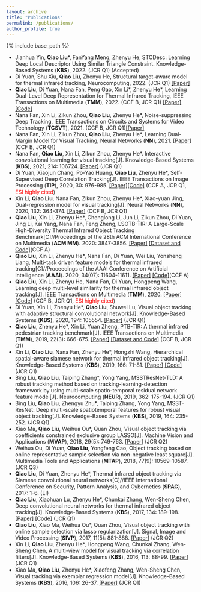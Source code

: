 ```yaml
---
layout: archive
title: "Publications"
permalink: /publications/
author_profile: true
---
```


{% include base_path %}
* Jianhua Yin, **Qiao Liu**\*, FanYang Meng, Zhenyu He, STCDesc: Learning Deep Local Descriptor Using Similar Triangle Constraint. Knowledge-Based Systems (**KBS**), 2022. (JCR Q1) (Accepted)
* Di Yuan, Shu Xiu, **Qiao Liu**, Zhenyu He, Structural target-aware model for thermal infrared tracking, Neurocomputing, 2022. (JCR Q1) [[Paper]](https://www.researchgate.net/publication/359392923_Structural_target-aware_model_for_thermal_infrared_tracking)
* **Qiao Liu**, Di Yuan, Nana Fan, Peng Gao, Xin Li\*, Zhenyu He\*, Learning Dual-Level Deep Representation for Thermal Infrared Tracking, IEEE Transactions on Multimedia (**TMM**), 2022. (CCF B, JCR Q1) [[Paper]](https://www.researchgate.net/publication/357636712_Learning_Dual-Level_Deep_Representation_for_Thermal_Infrared_Tracking)[[Code]](https://github.com/QiaoLiuHit/MMNet)
* Nana Fan, Xin Li, Zikun Zhou, **Qiao Liu**, Zhenyu He*, Noise-suppressing Deep Tracking, IEEE Transactions on Circuits and Systems for Video Technology (**TCSVT**), 2021. (CCF B, JCR Q1)[[Paper]](https://ieeexplore.ieee.org/document/9458282)
* Nana Fan, Xin Li, Zikun Zhou, **Qiao Liu**, Zhenyu He*, Learning Dual-Margin Model for Visual Tracking, Neural Networks (**NN**), 2021. [[Paper]](https://www.researchgate.net/publication/350957133_Learning_dual-margin_model_for_visual_tracking) (CCF B, JCR Q1)
* Nana Fan, **Qiao Liu**, Xin Li, Zikun Zhou, Zhenyu He*. Interactive convolutional learning for visual tracking[J]. Knowledge-Based Systems (**KBS**), 2021, 214: 106724. [[Paper]](https://www.researchgate.net/publication/348352903_Interactive_convolutional_learning_for_visual_tracking) (JCR Q1)
* Di Yuan, Xiaojun Chang, Po-Yao Huang, **Qiao Liu**, Zhenyu He*, Self-Supervised Deep Correlation Tracking[J]. IEEE Transactions on Image Processing (**TIP**), 2020, 30: 976-985. [[Paper]](https://www.researchgate.net/publication/346550566_Self-Supervised_Deep_Correlation_Tracking)[[Code]](https://github.com/deasonyuan/Self-SDCT) (CCF A, JCR Q1, <font color=red>ESI highly cited</font>)
* Xin Li, **Qiao Liu**, Nana Fan, Zikun Zhou, Zhenyu He*, Xiao-yuan Jing, Dual-regression model for visual tracking[J]. Neural Networks (**NN**), 2020, 132: 364-374. [[Paper]](https://www.researchgate.net/publication/344533021_Dual-regression_model_for_visual_tracking) (CCF B, JCR Q1)
* **Qiao Liu**, Xin Li, Zhenyu He*, Chenglong Li, Jun Li, Zikun Zhou, Di Yuan, Jing Li, Kai Yang, Nana Fan, Feng Zheng, LSOTB-TIR: A Large-Scale High-Diversity Thermal Infrared Object Tracking Benchmark[C]//Proceedings of the 28th ACM International Conference on Multimedia (**ACM MM**). 2020: 3847-3856. [[Paper]](https://www.researchgate.net/publication/343384216_LSOTB-TIR_A_Large-Scale_High-Diversity_Thermal_Infrared_Object_Tracking_Benchmark) [[Dataset and Code]](https://github.com/QiaoLiuHit/LSOTB-TIR)(CCF A)
* **Qiao Liu**, Xin Li, Zhenyu He*, Nana Fan, Di Yuan, Wei Liu, Yonsheng Liang, Multi-task driven feature models for thermal infrared tracking[C]//Proceedings of the AAAI Conference on Artificial Intelligence (**AAAI**). 2020, 34(07): 11604-11611. [[Paper]](https://www.researchgate.net/publication/342537603_Multi-Task_Driven_Feature_Models_for_Thermal_Infrared_Tracking) [[Code]](https://github.com/QiaoLiuHit/MMNet)(CCF A)
* **Qiao Liu**, Xin Li, Zhenyu He, Nana Fan, Di Yuan, Hongpeng Wang, Learning deep multi-level similarity for thermal infrared object tracking[J]. IEEE Transactions on Multimedia (**TMM**), 2020. [[Paper]](https://www.researchgate.net/publication/342859300_Learning_Deep_Multi-Level_Similarity_for_Thermal_Infrared_Object_Tracking) [[Code]](https://github.com/QiaoLiuHit/MLSSNet) (CCF B, JCR Q1, <font color=red>ESI highly cited</font>)
* Di Yuan, Xin Li, Zhenyu He*, **Qiao Liu**, Shuwei Lu, Visual object tracking with adaptive structural convolutional network[J]. Knowledge-Based Systems (**KBS**), 2020, 194: 105554. [[Paper]](https://www.researchgate.net/publication/338810837_Visual_object_tracking_with_adaptive_structural_convolutional_network) (JCR Q1)
* **Qiao Liu**, Zhenyu He*, Xin Li, Yuan Zheng, PTB-TIR: A thermal infrared pedestrian tracking benchmark[J]. IEEE Transactions on Multimedia (**TMM**), 2019, 22(3): 666-675. [[Paper]](https://www.researchgate.net/publication/335180291_PTB-TIR_A_Thermal_Infrared_Pedestrian_Tracking_Benchmark) [[Dataset and Code]](https://github.com/QiaoLiuHit/PTB-TIR_Evaluation_toolkit) (CCF B, JCR Q1)
* Xin Li, **Qiao Liu**, Nana Fan, Zhenyu He*, Hongzhi Wang, Hierarchical spatial-aware siamese network for thermal infrared object tracking[J]. Knowledge-Based Systems (**KBS**), 2019, 166: 71-81. [[Paper]](https://www.researchgate.net/publication/329872126_Hierarchical_Spatial-aware_Siamese_Network_for_Thermal_Infrared_Object_Tracking)  [[Code]](https://github.com/QiaoLiuHit/HSSNet) (JCR Q1)
* Bing Liu, **Qiao Liu**, Taiping Zhang*, Yong Yang, MSSTResNet-TLD: A robust tracking method based on tracking-learning-detection framework by using multi-scale spatio-temporal residual network feature model[J]. Neurocomputing (**NEUR**), 2019, 362: 175-194. (JCR Q1)
* Bing Liu, **Qiao Liu**, Zhengyu Zhu*, Taiping Zhang, Yong Yang, MSST-ResNet: Deep multi-scale spatiotemporal features for robust visual object tracking[J]. Knowledge-Based Systems (**KBS**), 2019, 164: 235-252. (JCR Q1)
* Xiao Ma, **Qiao Liu**, Weihua Ou*, Quan Zhou, Visual object tracking via coefficients constrained exclusive group LASSO[J]. Machine Vision and Applications (**MVAP**), 2018, 29(5): 749-763. [[Paper]](https://www.researchgate.net/publication/324843227_Visual_object_tracking_via_coefficients_constrained_exclusive_group_LASSO) (JCR Q2)
* Weihua Ou, Di Yuan, **Qiao Liu**, Yongfeng Cao, Object tracking based on online representative sample selection via non-negative least square[J]. Multimedia Tools and Applications (**MTAP**), 2018, 77(9): 10569-10587. (JCR Q3)
* **Qiao Liu**, Di Yuan, Zhenyu He*, Thermal infrared object tracking via Siamese convolutional neural networks[C]//IEEE International Conference on Security, Pattern Analysis, and Cybernetics (**SPAC**), 2017: 1-6. (EI)
* **Qiao Liu**, Xiaohuan Lu, Zhenyu He*, Chunkai Zhang, Wen-Sheng Chen, Deep convolutional neural networks for thermal infrared object tracking[J]. Knowledge-Based Systems (**KBS**), 2017, 134: 189-198. [[Paper]](https://www.researchgate.net/publication/318714772_Deep_Convolutional_Neural_Networks_for_Thermal_Infrared_Object_Tracking) [[Code]](https://github.com/QiaoLiuHit/MCFTS) (JCR Q1)
* **Qiao Liu**, Xiao Ma, Weihua Ou*, Quan Zhou, Visual object tracking with online sample selection via lasso regularization[J]. Signal, Image and Video Processing (**SIVP**), 2017, 11(5): 881-888. [[Paper]](https://www.researchgate.net/publication/312257258_Visual_object_tracking_with_online_sample_selection_via_lasso_regularization) (JCR Q2)
* Xin Li, **Qiao Liu**, Zhenyu He*, Hongpeng Wang, Chunkai Zhang, Wen-Sheng Chen, A multi-view model for visual tracking via correlation filters[J]. Knowledge-Based Systems (**KBS**), 2016, 113: 88-99. [[Paper]](https://www.researchgate.net/publication/308343670_A_multi-view_model_for_visual_tracking_via_correlation_filters) (JCR Q1)
* Xiao Ma, **Qiao Liu**, Zhenyu He*, Xiaofeng Zhang, Wen-Sheng Chen, Visual tracking via exemplar regression model[J]. Knowledge-Based Systems (**KBS**), 2016, 106: 26-37. [[Paper]](https://www.researchgate.net/publication/303462415_Visual_Tracking_via_Exemplar_Regression_Model) (JCR Q1)
